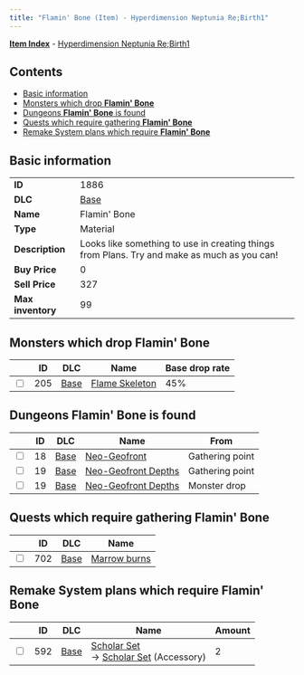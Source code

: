 ```yaml
---
title: "Flamin' Bone (Item) - Hyperdimension Neptunia Re;Birth1"
---
```


[**Item Index**](/neptunia/rb1/item/index.html) - [Hyperdimension Neptunia Re;Birth1](/neptunia/rb1)

## Contents

- [Basic information](#basic-information)
- [Monsters which drop **Flamin' Bone**](#monsters-which-drop-flamin-bone)
- [Dungeons **Flamin' Bone** is found](#dungeons-flamin-bone-is-found)
- [Quests which require gathering **Flamin' Bone**](#quests-which-require-gathering-flamin-bone)
- [Remake System plans which require **Flamin' Bone**](#remake-system-plans-which-require-flamin-bone)

## Basic information

|   |   |
| -- | -- |
| **ID** | 1886 |
| **DLC** | [Base](/neptunia/rb1/dlc/1-base.html) |
| **Name** | Flamin' Bone |
| **Type** | Material |
| **Description** | Looks like something to use in creating things from Plans. Try and make as much as you can! |
| **Buy Price** | 0 |
| **Sell Price** | 327 |
| **Max inventory** | 99 |

## Monsters which drop **Flamin' Bone**

|    | ID | DLC | Name | Base drop rate |
| -- | -- | --- | ---- | -------------- |
| <input type="checkbox" id="rb1-monster-1-205" class="trackbox" /> | 205 | [Base](/neptunia/rb1/dlc/1-base.html) | [Flame Skeleton](/neptunia/rb1/monster/1-205-flame-skeleton.html) | 45% |

## Dungeons **Flamin' Bone** is found

|    | ID | DLC | Name | From |
| -- | -- | --- | ---- | ---- |
| <input type="checkbox" id="rb1-dungeon-1-18" class="trackbox" /> | 18 | [Base](/neptunia/rb1/dlc/1-base.html) | [Neo-Geofront](/neptunia/rb1/dungeon/1-18-neo-geofront.html) | Gathering point |
| <input type="checkbox" id="rb1-dungeon-1-19" class="trackbox" /> | 19 | [Base](/neptunia/rb1/dlc/1-base.html) | [Neo-Geofront Depths](/neptunia/rb1/dungeon/1-19-neo-geofront-depths.html) | Gathering point |
| <input type="checkbox" id="rb1-dungeon-1-19" class="trackbox" /> | 19 | [Base](/neptunia/rb1/dlc/1-base.html) | [Neo-Geofront Depths](/neptunia/rb1/dungeon/1-19-neo-geofront-depths.html) | Monster drop |

## Quests which require gathering **Flamin' Bone**

|    | ID | DLC | Name |
| -- | -- | --- | ---- |
| <input type="checkbox" id="rb1-quest-1-702" class="trackbox" /> | 702 | [Base](/neptunia/rb1/dlc/1-base.html) | [Marrow burns](/neptunia/rb1/quest/1-702-marrow-burns.html) |

## Remake System plans which require **Flamin' Bone**

|    | ID | DLC | Name | Amount |
| -- | -- | --- | ---- | ------ |
| <input type="checkbox" id="rb1-remake-1-592" class="trackbox" /> | 592 | [Base](/neptunia/rb1/dlc/1-base.html) | [Scholar Set](/neptunia/rb1/remake/1-592-scholar-set.html)<br />→ [Scholar Set](/neptunia/rb1/item/1-3179-scholar-set.html) (Accessory) | 2 |